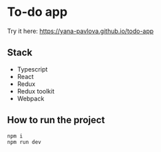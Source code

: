# To-do app

Try it here: <a href="https://yana-pavlova.github.io/todo-app">https://yana-pavlova.github.io/todo-app</a>

## Stack

- Typescript
- React
- Redux
- Redux toolkit
- Webpack

## How to run the project

```
npm i
npm run dev
```

